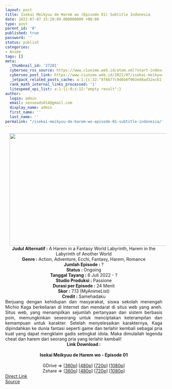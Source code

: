 ```yaml
---
layout: post
title: Isekai Meikyuu de Harem wo (Episode 01) Subtitle Indonesia
date: 2022-07-07 15:29:09.000000000 +00:00
type: post
parent_id: '0'
published: true
password: ''
status: publish
categories:
- Anime
tags: []
meta:
  _thumbnail_id: '27281'
  cyberseo_rss_source: https://www.ciunime.web.id/atom.xml?start-index=1
  cyberseo_post_link: https://www.ciunime.web.id/2022/07/isekai-meikyuu-de-harem-wo-subtitle.html
  _jetpack_related_posts_cache: a:1:{s:32:"8f6677c9d6b0f903e98ad32ec61f8deb";a:2:{s:7:"expires";i:1663448533;s:7:"payload";a:3:{i:0;a:1:{s:2:"id";i:27398;}i:1;a:1:{s:2:"id";i:27575;}i:2;a:1:{s:2:"id";i:27240;}}}}
  rank_math_internal_links_processed: '1'
  litespeed_vpi_list: a:1:{i:0;s:12:"empty result";}
author:
  login: admin
  email: senseads014@gmail.com
  display_name: admin
  first_name: ''
  last_name: ''
permalink: "/isekai-meikyuu-de-harem-wo-episode-01-subtitle-indonesia/"
---
```

<div class="separator" style="clear: both; text-align: center;"><a href="https://blogger.googleusercontent.com/img/b/R29vZ2xl/AVvXsEh6dYGbp4T0HnX8C_BZ9srqZObap83KAi136gIZIBfch0iIo8cxPKdlSxGT2yIvFwk8LHyFdSIgX-x0Q2OO5vPyRA_f9nTZjCcp4caOyW3lSHjxq9mGB5LOBptgr8QCGfLdGBAc_WkS9fSRIhKrEOW5SrRtEdxbxvZoMoNK6usKl6XpD8n8jnziRoAf/s1280/Isekai%20Meikyuu%20de%20Harem%20wo.jpg" style="margin-left: 1em; margin-right: 1em;"><img border="0" data-original-height="720" data-original-width="1280" height="360" src="{{ site.baseurl }}/assets/2022/07/Isekai%20Meikyuu%20de%20Harem%20wo.jpg" width="640" /></a></div>
<div class="separator" style="clear: both; text-align: center;"></div>
<div style="text-align: center;"><b>Judul</b><b><b> Alternatif</b> :</b> A Harem in a Fantasy World Labyrinth,&nbsp;Harem in the Labyrinth of Another World</div>
<div style="text-align: center;"><b><b>Genre :</b></b> Action, Adventure, Ecchi, Fantasy, Harem, Romance</div>
<div style="text-align: center;"><b>Jumlah Episode :</b> ?<br /><b>Status :&nbsp;</b>Ongoing<br /><b>Tanggal Tayang :</b> 6 Juli 2022 - ?<br /><b>Studio Produksi :</b>&nbsp;Passione<br /><b>Durasi per Episode :</b> 24 Menit</div>
<div style="text-align: center;"><b>Skor :</b> 7.13 (MyAnimeList)</div>
<div style="text-align: center;"><b>Credit :</b>&nbsp;Samehadaku</div>
<div style="text-align: center;"></div>
<div style="text-align: justify;">Berjuang dengan kehidupan dan masyarakat, siswa sekolah menengah Michio Kaga berkeliaran di Internet dan mendarat di situs web yang aneh. Situs web, yang menampilkan sejumlah pertanyaan dan sistem berbasis poin, memungkinkan seseorang untuk menciptakan keterampilan dan kemampuan untuk karakter. Setelah menyelesaikan karakternya, Kaga dipindahkan ke dunia fantasi seperti game dan terlahir kembali sebagai pria kuat yang dapat mengklaim gadis setingkat idola. Maka dimulailah legenda cheat dan harem dari seorang pria yang terlahir kembali!</div>
<div style="text-align: justify;"></div>
<div style="text-align: justify;"></div>
<div style="text-align: center;">
<div style="text-align: center;">
<div style="text-align: left;">
<div style="text-align: center;"><b>Link Download :</b></div>
<div style="text-align: center;"><b><br /></b></div>
<div style="text-align: center;"><span style="text-align: left;"><b>Isekai Meikyuu de Harem wo</b></span><b>&nbsp;- Episode 01</b></div>
<div style="text-align: center;"><b><br /></b></div>
<div style="text-align: center;">GDrive =&gt; [<a href="https://acefile.co/f/78783211/imh-01-360p-samehadaku-care-mp4" target="_blank" rel="noopener">360p</a>] [<a href="https://acefile.co/f/78783215/imh-01-480p-samehadaku-care-mp4" target="_blank" rel="noopener">480p</a>] [<a href="https://acefile.co/f/78783546/imh-01-mp4hd-samehadaku-care-mp4" target="_blank" rel="noopener">720p</a>] [<a href="https://acefile.co/f/78784700/imh-01-fullhd-samehadaku-care-mp4" target="_blank" rel="noopener">1080p</a>]</div>
<div style="text-align: center;">Zshare =&gt; [<a href="https://www12.zippyshare.com/v/6XXKRZpf/file.html" target="_blank" rel="noopener">360p</a>] [<a href="https://www12.zippyshare.com/v/H3mJrzEx/file.html" target="_blank" rel="noopener">480p</a>] [<a href="https://www13.zippyshare.com/v/iPb5ske6/file.html" target="_blank" rel="noopener">720p</a>] [<a href="https://www24.zippyshare.com/v/vUSwtQLW/file.html" target="_blank" rel="noopener">1080p</a>]</div>
</div>
</div>
</div>
<link rel="stylesheet" href="https://cdnjs.cloudflare.com/ajax/libs/font-awesome/4.7.0/css/font-awesome.min.css" />
<div class="divbtn"> <a href="https://handymansurrender.com/fihup8buzv?key=94550f7ce39444073321dde3b8782f97" class="btn"><i class="fa fa-download"></i> Direct Link</a> <br /><a href="https://www.ciunime.web.id/2022/07/isekai-meikyuu-de-harem-wo-subtitle.html">Source</a> </div>

